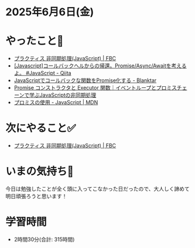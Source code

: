 # 2025年6月6日(金)

# やったこと📝

- [プラクティス 非同期処理\(JavaScript\) \| FBC](https://bootcamp.fjord.jp/practices/204)
- [\[Javascript\]コールバックヘルからの帰還。Promise/Async/Awaitを考えるよ。 \#JavaScript \- Qiita](https://qiita.com/monsoonTropicalBird/items/2e002a31c261433047e5)
- [JavaScriptでコールバックな関数をPromise化する \- Blanktar](https://blanktar.jp/blog/2020/03/javascript-make-promise)
- [Promise コンストラクタと Executor 関数｜イベントループとプロミスチェーンで学ぶJavaScriptの非同期処理](https://zenn.dev/estra/books/js-async-promise-chain-event-loop/viewer/3-epasync-promise-constructor-executor-func)
- [プロミスの使用 \- JavaScript \| MDN](https://developer.mozilla.org/ja/docs/Web/JavaScript/Guide/Using_promises)

# 次にやること✅

- [プラクティス 非同期処理\(JavaScript\) \| FBC](https://bootcamp.fjord.jp/practices/204)

# いまの気持ち🫶

今日は勉強したことが全く頭に入ってこなかった日だったので、大人しく諦めて明日頑張ろうと思います！

# 学習時間

- 2時間30分(合計: 315時間)
